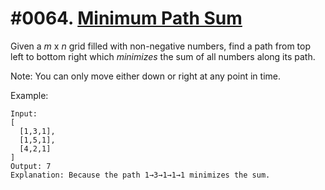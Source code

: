 # #0064. [Minimum Path Sum](https://leetcode.com/problems/minimum-path-sum/description/) 

Given a _m_ x _n_ grid filled with non-negative numbers, find a path from top left to bottom right which _minimizes_ the sum of all numbers along its path.

Note: You can only move either down or right at any point in time.

Example:
    
    
    
    Input:
    [
      [1,3,1],
      [1,5,1],
      [4,2,1]
    ]
    Output: 7
    Explanation: Because the path 1→3→1→1→1 minimizes the sum.